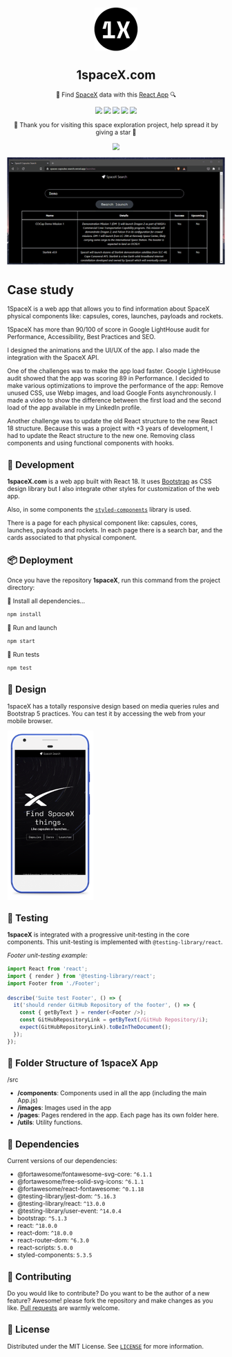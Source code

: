 <p align="center">
  <img
    src="public/logo192.png"
    align="center"
    width="100"
    alt="1spaceX"
    title="1spaceX"
  />
  <h1 align="center">1spaceX.com</h1>
</p>


<p align="center">🚀 Find <a href="https://www.spacex.com/">SpaceX</a> data with this <a href="https://reactjs.org/">React App</a> 🔍</p>

<p align="center">
  <a href="https://nodejs.org/"><img src="https://img.shields.io/static/v1?label=Node&message=v16.12&color=339933&logo=node.js&style=for-the-badge" /></a>
  <a href="https://reactjs.org/"><img src="https://img.shields.io/static/v1?label=React&message=v18.0.0&color=61DAFB&logo=react&style=for-the-badge" /></a>
  <a href="https://getbootstrap.com/"><img src="https://img.shields.io/static/v1?label=Bootstrap&message=v5.1.3&color=563D7C&logo=bootstrap&style=for-the-badge" /></a>
  <a href="https://reactrouter.com/"><img src="https://img.shields.io/static/v1?label=React%20Router&message=v6.3.0&color=CA4245&logo=react-router&style=for-the-badge" /></a>
  <a href="https://github.com/r-spacex/SpaceX-API"><img src="https://img.shields.io/static/v1?label=SpaceX%20API&message=v3&color=000000&logo=spacex&style=for-the-badge" /></a>
</p>

<p align="center">
  🤗 Thank you for visiting this space exploration project, help spread it by giving a star 🌟<br />
  <br />
  <a href="https://github.com/360macky/1spaceX/stargazers"><img src="https://img.shields.io/github/stars/360macky/1spaceX?label=Star%20this%20repository%21&style=social" /></a><br />
</p>


![Demo of 1spaceX](./.github/demo.gif)

# Case study

1SpaceX is a web app that allows you to find information about SpaceX physical components like: capsules, cores, launches, payloads and rockets.

1SpaceX has more than 90/100 of score in Google LightHouse audit for Performance, Accessibility, Best Practices and SEO.

I designed the animations and the UI/UX of the app. I also made the integration with the SpaceX API.

One of the challenges was to make the app load faster. Google LightHouse audit showed that the app was scoring 89 in Performance. I decided to make various optimizations to improve the performance of the app: Remove unused CSS, use Webp images, and load Google Fonts asynchronously. I made a video to show the difference between the first load and the second load of the app available in my LinkedIn profile.

Another challenge was to update the old React structure to the new React 18 structure. Because this was a project with +3 years of development, I had to update the React structure to the new one. Removing class components and using functional components with hooks.

## 🚀 Development

**1spaceX.com** is a web app built with React 18. It uses [Bootstrap](https://getbootstrap.com/) as CSS design library but I also integrate other styles for customization of the web app.

Also, in some components the [`styled-components`](https://www.npmjs.com/package/styled-components) library is used.

There is a page for each physical component like: capsules, cores, launches, payloads and rockets.
In each page there is a search bar, and the cards associated to that physical component.

## 📦 Deployment

Once you have the repository **1spaceX**, run this command from the project directory:

🔽 Install all dependencies...

```bash
npm install
```

🚀 Run and launch

```bash
npm start
```

🧪 Run tests

```bash
npm test
```


## 🎨 Design
1spaceX has a totally responsive design based on media queries rules and Bootstrap 5 practices.
You can test it by accessing the web from your mobile browser.

<img
  src=".github/android_screenshot.png"
  align="center"
  width="200"
  alt="1spaceX on Android phone"
  title="1spaceX on Android phone"
/>


## 🧪 Testing
**1spaceX** is integrated with a progressive unit-testing in the core components. This unit-testing is implemented with `@testing-library/react`.

*Footer unit-testing example:*
```javascript
import React from 'react';
import { render } from '@testing-library/react';
import Footer from './Footer';

describe('Suite test Footer', () => {
  it('should render GitHub Repository of the footer', () => {
    const { getByText } = render(<Footer />);
    const GitHubRepositoryLink = getByText(/GitHub Repository/i);
    expect(GitHubRepositoryLink).toBeInTheDocument();
  });
});
```


## 📂 Folder Structure of 1spaceX App
/src
-  **/components**: Components used in all the app (including the main App.js)
-  **/images**: Images used in the app
-  **/pages**: Pages rendered in the app. Each page has its own folder here.
-  **/utils**: Utility functions.


## 🎁 Dependencies
Current versions of our dependencies:
- @fortawesome/fontawesome-svg-core: `^6.1.1`
- @fortawesome/free-solid-svg-icons: `^6.1.1`
- @fortawesome/react-fontawesome: `^0.1.18`
- @testing-library/jest-dom: `^5.16.3`
- @testing-library/react: `^13.0.0`
- @testing-library/user-event: `^14.0.4`
- bootstrap: `^5.1.3`
- react: `^18.0.0`
- react-dom: `^18.0.0`
- react-router-dom: `^6.3.0`
- react-scripts: `5.0.0`
- styled-components: `5.3.5`


## 🤲 Contributing
Do you would like to contribute? Do you want to be the author of a new feature? Awesome! please fork the repository and make changes as you like. [Pull requests](https://github.com/360macky/1spaceX/pulls) are warmly welcome.


## 📃 License
Distributed under the MIT License.
See [`LICENSE`](./LICENSE) for more information.
